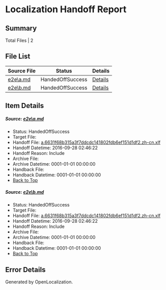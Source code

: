 # <a name='report-top'></a> Localization Handoff Report

## Summary
 Total Files | 2

## File List
 Source File | Status | Details 
 ----------- | ------ | ------- 
 [e2e\a.md](https://github.com/OpenLocalizationTestOrg/ol-test0/blob/cfc4dba0b62a6b84934f9df69786b9aa2b226bc7/e2e/a.md) | HandedOffSuccess | [Details](#7b0286e9439446629d5962e27378166330fe5cff1)
 [e2e\b.md](https://github.com/OpenLocalizationTestOrg/ol-test0/blob/cfc4dba0b62a6b84934f9df69786b9aa2b226bc7/e2e/b.md) | HandedOffSuccess | [Details](#7b0286e9439446629d5962e27378166330fe5cff2)

## Item Details
##### <a name='7b0286e9439446629d5962e27378166330fe5cff1'></a> Source: [e2e\a.md](https://github.com/OpenLocalizationTestOrg/ol-test0/blob/cfc4dba0b62a6b84934f9df69786b9aa2b226bc7/e2e/a.md)
* Status: HandedOffSuccess
* Target File: 
* Handoff File: [a.6631f68b315a3f7ddcdc141802fdb6ef151d1df2.zh-cn.xlf](https://github.com/OpenLocalizationTestOrg/ol-test0-handoff/blob/9d30deda80248af8ae79030069151b00003a1411/ol-handoff/OpenLocalizationTestOrg/ol-test0-zhcn/shujia/ht/a.6631f68b315a3f7ddcdc141802fdb6ef151d1df2.zh-cn.xlf)
* Handoff Datetime: 2016-09-28 02:46:22
* Handoff Reason: Include
* Archive File: 
* Archive Datetime: 0001-01-01 00:00:00
* Handback File: 
* Handback Datetime: 0001-01-01 00:00:00
* [Back to Top](#report-top)

##### <a name='7b0286e9439446629d5962e27378166330fe5cff2'></a> Source: [e2e\b.md](https://github.com/OpenLocalizationTestOrg/ol-test0/blob/cfc4dba0b62a6b84934f9df69786b9aa2b226bc7/e2e/b.md)
* Status: HandedOffSuccess
* Target File: 
* Handoff File: [a.6631f68b315a3f7ddcdc141802fdb6ef151d1df2.zh-cn.xlf](https://github.com/OpenLocalizationTestOrg/ol-test0-handoff/blob/9d30deda80248af8ae79030069151b00003a1411/ol-handoff/OpenLocalizationTestOrg/ol-test0-zhcn/shujia/ht/a.6631f68b315a3f7ddcdc141802fdb6ef151d1df2.zh-cn.xlf)
* Handoff Datetime: 2016-09-28 02:46:22
* Handoff Reason: Include
* Archive File: 
* Archive Datetime: 0001-01-01 00:00:00
* Handback File: 
* Handback Datetime: 0001-01-01 00:00:00
* [Back to Top](#report-top)


## Error Details

Generated by OpenLocalization.
